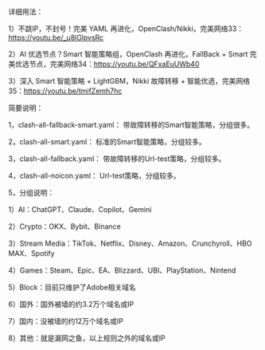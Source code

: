 详细用法：

1）不跳IP，不封号！完美 YAML 再进化，OpenClash/Nikki，完美网络33：https://youtu.be/_u8lGlpvsRc

2）AI 优选节点？Smart 智能策略组，OpenClash 再进化，FallBack + Smart 完美优选节点，完美网络34：https://youtu.be/QFxaEuUWb40

3）深入 Smart 智能策略 + LightGBM，Nikki 故障转移 + 智能优选，完美网络35：https://youtu.be/tmifZemh7hc

简要说明：

1，clash-all-fallback-smart.yaml：
带故障转移的Smart智能策略，分组很多。

2，clash-all-smart.yaml：
标准的Smart智能策略，分组较多。

3，clash-all-fallback.yaml：
带故障转移的Url-test策略，分组较多。

4，clash-all-noicon.yaml：
Url-test策略，分组较多。

5，分组说明：

1）AI：ChatGPT、Claude、Copilot、Gemini

2）Crypto：OKX、Bybit、Binance

3）Stream Media：TikTok、Netflix、Disney、Amazon、Crunchyroll、HBO MAX、Spotify

4）Games：Steam、Epic、EA、Blizzard、UBI、PlayStation、Nintend

5）Block：目前只维护了Adobe相关域名

6）国外：国外被墙的约3.2万个域名或IP

7）国内：没被墙的约12万个域名或IP

8）其他：就是漏网之鱼，以上规则之外的域名或IP


